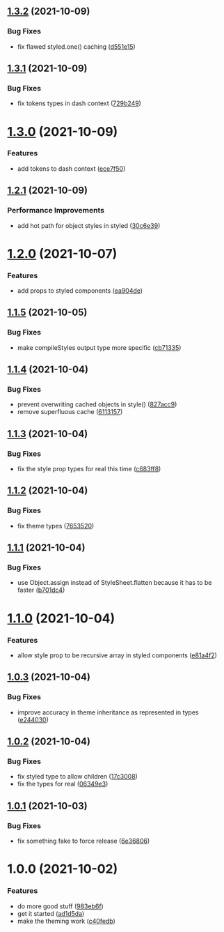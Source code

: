 ## [1.3.2](https://github.com/dash-ui/react-native/compare/v1.3.1...v1.3.2) (2021-10-09)


### Bug Fixes

* fix flawed styled.one() caching ([d551e15](https://github.com/dash-ui/react-native/commit/d551e154d2a9a86c7122f19826ba6e76ea94002a))

## [1.3.1](https://github.com/dash-ui/react-native/compare/v1.3.0...v1.3.1) (2021-10-09)


### Bug Fixes

* fix tokens types in dash context ([729b249](https://github.com/dash-ui/react-native/commit/729b2499dfc63bc664c7938ac626cb3c1c838d1b))

# [1.3.0](https://github.com/dash-ui/react-native/compare/v1.2.1...v1.3.0) (2021-10-09)


### Features

* add tokens to dash context ([ece7f50](https://github.com/dash-ui/react-native/commit/ece7f50f874830a0d6e58bb7adc250dd56a4f51e))

## [1.2.1](https://github.com/dash-ui/react-native/compare/v1.2.0...v1.2.1) (2021-10-09)


### Performance Improvements

* add hot path for object styles in styled ([30c6e39](https://github.com/dash-ui/react-native/commit/30c6e39515bda449e536d48cbe1280be7587ee50))

# [1.2.0](https://github.com/dash-ui/react-native/compare/v1.1.5...v1.2.0) (2021-10-07)


### Features

* add props to styled components ([ea904de](https://github.com/dash-ui/react-native/commit/ea904dedf9f26d0abd14406d91c97a499be26e25))

## [1.1.5](https://github.com/dash-ui/react-native/compare/v1.1.4...v1.1.5) (2021-10-05)


### Bug Fixes

* make compileStyles output type more specific ([cb71335](https://github.com/dash-ui/react-native/commit/cb7133569fb663e349fddc599b43b36e78de28fa))

## [1.1.4](https://github.com/dash-ui/react-native/compare/v1.1.3...v1.1.4) (2021-10-04)


### Bug Fixes

* prevent overwriting cached objects in style() ([827acc9](https://github.com/dash-ui/react-native/commit/827acc997d77f8728909792a326c038734a08e73))
* remove superfluous cache ([6113157](https://github.com/dash-ui/react-native/commit/61131573cf58d83651e783774da0196ddab99323))

## [1.1.3](https://github.com/dash-ui/react-native/compare/v1.1.2...v1.1.3) (2021-10-04)


### Bug Fixes

* fix the style prop types for real this time ([c683ff8](https://github.com/dash-ui/react-native/commit/c683ff8f7e90b46e2202e16b76a1c7abcf246ece))

## [1.1.2](https://github.com/dash-ui/react-native/compare/v1.1.1...v1.1.2) (2021-10-04)


### Bug Fixes

* fix theme types ([7653520](https://github.com/dash-ui/react-native/commit/76535205475e0be983b3f642dc7747828436d1ec))

## [1.1.1](https://github.com/dash-ui/react-native/compare/v1.1.0...v1.1.1) (2021-10-04)


### Bug Fixes

* use Object.assign instead of StyleSheet.flatten because it has to be faster ([b701dc4](https://github.com/dash-ui/react-native/commit/b701dc434652d926906b2d1ab031903057db1bef))

# [1.1.0](https://github.com/dash-ui/react-native/compare/v1.0.3...v1.1.0) (2021-10-04)


### Features

* allow style prop to be recursive array in styled components ([e81a4f2](https://github.com/dash-ui/react-native/commit/e81a4f2689aad8891bb65582d9151c5006663916))

## [1.0.3](https://github.com/dash-ui/react-native/compare/v1.0.2...v1.0.3) (2021-10-04)


### Bug Fixes

* improve accuracy in theme inheritance as represented in types ([e244030](https://github.com/dash-ui/react-native/commit/e244030b47ae35ec465fdd7af618d389a89b8456))

## [1.0.2](https://github.com/dash-ui/react-native/compare/v1.0.1...v1.0.2) (2021-10-04)


### Bug Fixes

* fix styled type to allow children ([17c3008](https://github.com/dash-ui/react-native/commit/17c30086320f4990fac7350e1e0e2f42dda7752e))
* fix the types for real ([06349e3](https://github.com/dash-ui/react-native/commit/06349e3cd9b7feb90f3539d9046755fe3cfe2a5c))

## [1.0.1](https://github.com/dash-ui/react-native/compare/v1.0.0...v1.0.1) (2021-10-03)


### Bug Fixes

* fix something fake to force release ([6e36806](https://github.com/dash-ui/react-native/commit/6e368068106ab8e328277ea2867382484749d780))

# 1.0.0 (2021-10-02)

### Features

- do more good stuff ([983eb6f](https://github.com/dash-ui/react-native/commit/983eb6fc3a5236dd61b1b4371f1076fdf3602906))
- get it started ([ad1d5da](https://github.com/dash-ui/react-native/commit/ad1d5dad9948b46219a1ef52ac633fdf37afec32))
- make the theming work ([c40fedb](https://github.com/dash-ui/react-native/commit/c40fedbdb96558f4dbbeb369ae2724d7e64e4261))
